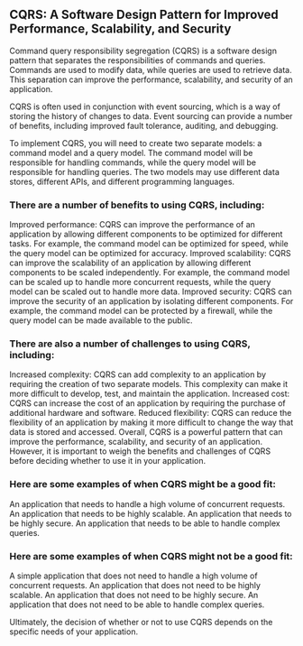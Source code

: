 ## CQRS: A Software Design Pattern for Improved Performance, Scalability, and Security

Command query responsibility segregation (CQRS) is a software design pattern that separates the responsibilities of commands and queries. Commands are used to modify data, while queries are used to retrieve data. This separation can improve the performance, scalability, and security of an application.

CQRS is often used in conjunction with event sourcing, which is a way of storing the history of changes to data. Event sourcing can provide a number of benefits, including improved fault tolerance, auditing, and debugging.

To implement CQRS, you will need to create two separate models: a command model and a query model. The command model will be responsible for handling commands, while the query model will be responsible for handling queries. The two models may use different data stores, different APIs, and different programming languages.

### There are a number of benefits to using CQRS, including:

Improved performance: CQRS can improve the performance of an application by allowing different components to be optimized for different tasks. For example, the command model can be optimized for speed, while the query model can be optimized for accuracy.
Improved scalability: CQRS can improve the scalability of an application by allowing different components to be scaled independently. For example, the command model can be scaled up to handle more concurrent requests, while the query model can be scaled out to handle more data.
Improved security: CQRS can improve the security of an application by isolating different components. For example, the command model can be protected by a firewall, while the query model can be made available to the public.

### There are also a number of challenges to using CQRS, including:

Increased complexity: CQRS can add complexity to an application by requiring the creation of two separate models. This complexity can make it more difficult to develop, test, and maintain the application.
Increased cost: CQRS can increase the cost of an application by requiring the purchase of additional hardware and software.
Reduced flexibility: CQRS can reduce the flexibility of an application by making it more difficult to change the way that data is stored and accessed.
Overall, CQRS is a powerful pattern that can improve the performance, scalability, and security of an application. However, it is important to weigh the benefits and challenges of CQRS before deciding whether to use it in your application.

### Here are some examples of when CQRS might be a good fit:

An application that needs to handle a high volume of concurrent requests.
An application that needs to be highly scalable.
An application that needs to be highly secure.
An application that needs to be able to handle complex queries.

### Here are some examples of when CQRS might not be a good fit:

A simple application that does not need to handle a high volume of concurrent requests.
An application that does not need to be highly scalable.
An application that does not need to be highly secure.
An application that does not need to be able to handle complex queries.

Ultimately, the decision of whether or not to use CQRS depends on the specific needs of your application.
